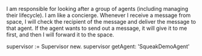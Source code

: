 I am responsible for looking after a group of agents (including managing their lifecycle). I am like a concierge. Whenever I receive a message from space, I will check the recipient of the message and deliver the message to that agent. If the agent wants to send out a message, it will give it to me first, and then I will forward it to the space.

supervisor := Supervisor new.
supervisor getAgent: 'SqueakDemoAgent'